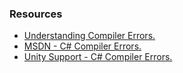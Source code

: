 ### Resources
- [Understanding Compiler Errors.](Compiler%20Errors/Info.md)
- [MSDN - C# Compiler Errors.](https://docs.microsoft.com/en-us/dotnet/csharp/language-reference/compiler-messages/)
- [Unity Support - C# Compiler Errors.](https://support.unity.com/hc/en-us/sections/201163895-C-Compiler-Errors)
